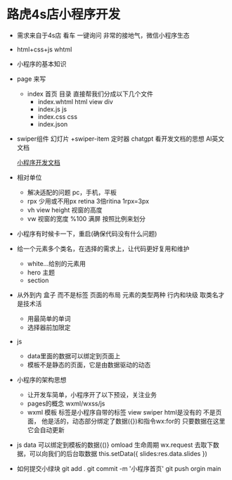 # 路虎4s店小程序开发

- 需求来自于4s店
  看车  一键询问
  非常的接地气，微信小程序生态

- html+css+js
   whtml

- 小程序的基本知识
 -  page  来写
      - index   首页  目录   直接帮我们分成以下几个文件
           - index.whtml   html    view  div
           - index.js      js
           - index.css     css
           - index.json
- swiper组件
   幻灯片
   +swiper-item
   定时器
   chatgpt
   看开发文档的思想  AI英文文档
   
   [小程序开发文档](https://www.w3cschool.cn/weixinapp/)

- 相对单位
    - 解决适配的问题
    pc，手机，平板
    - rpx  少用或不用px
    retina  3倍ritina  1rpx=3px
    - vh view height  视窗的高度
    - vw 视窗的宽度
    %100 满屏  按照比例来划分

- 小程序有时候卡一下，重启(确保代码没有什么问题)
- 给一个元素多个类名，在选择的需求上，让代码更好复用和维护
   - white...给别的元素用
   - hero  主题
   - section
- 从外到内
   盒子 而不是标签   页面的布局
   元素的类型两种  行内和块级
   取类名才是技术活
   - 用最简单的单词
   - 选择器前加限定

- js 
    - data里面的数据可以绑定到页面上
    - 模板不是静态的页面，它是由数据驱动的动态
- 小程序的架构思想
    - 让开发车简单，小程序开了以下预设，关注业务
    - pages的概念
    wxml/wxss/js
    - wxml 模板
       标签是小程序自带的标签 view  swiper html是没有的
       不是页面，  他是活的，动态部分绑定了数据({})和指令wx:for的
       只要数据在这里它会自动更新
     
- js data 可以绑定到模板的数据{()}
     omload 生命周期 wx.request 去取下数据，可以向我们的后台取数据
     this.setData({
        slides:res.data.slides
     })
- 如何提交小绿块
     git add .
     git commit -m '小程序首页'
     git push orgin main


